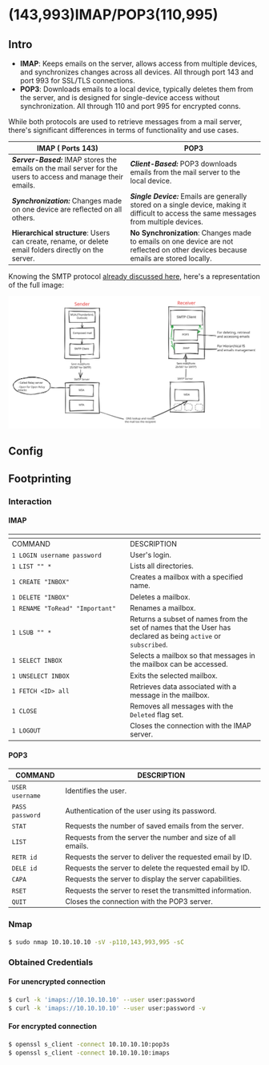 # (143,993)IMAP/POP3(110,995)

## Intro

* **IMAP**: Keeps emails on the server, allows access from multiple devices, and synchronizes changes across all devices. All through port 143 and port 993 for SSL/TLS connections.
* **POP3**: Downloads emails to a local device, typically deletes them from the server, and is designed for single-device access without synchronization. All through 110 and port 995 for encrypted conns.

While both protocols are used to retrieve messages from a mail server, there's significant differences in terms of functionality and use cases.

| IMAP ( Ports 143)                                                                                              | POP3                                                                                                                                        |
| -------------------------------------------------------------------------------------------------------------- | ------------------------------------------------------------------------------------------------------------------------------------------- |
| _**Server-Based:**_ IMAP stores the emails on the mail server for the users to access and manage their emails. | _**Client-Based:**_ POP3 downloads emails from the mail server to the local device.                                                         |
| _**Synchronization:**_ Changes made on one device are reflected on all others.                                 | _**Single Device:**_ Emails are generally stored on a single device, making it difficult to access the same messages from multiple devices. |
| **Hierarchical structure**: Users can create, rename, or delete email folders directly on the server.          | **No Synchronization**: Changes made to emails on one device are not reflected on other devices because emails are stored locally.          |

Knowing the SMTP protocol [already discussed here](smtp-25-465-enc-587-newer.md), here's a representation of the full image:

<img src="../../../.gitbook/assets/file.excalidraw.svg" alt="SMTP+IMAP/POP3 protocols." class="gitbook-drawing">

## Config

## Footprinting

### Interaction

#### IMAP

<table data-header-hidden><thead><tr><th width="222"></th><th></th></tr></thead><tbody><tr><td>COMMAND</td><td>DESCRIPTION</td></tr><tr><td><code>1 LOGIN username password</code></td><td>User's login.</td></tr><tr><td><code>1 LIST "" *</code></td><td>Lists all directories.</td></tr><tr><td><code>1 CREATE "INBOX"</code></td><td>Creates a mailbox with a specified name.</td></tr><tr><td><code>1 DELETE "INBOX"</code></td><td>Deletes a mailbox.</td></tr><tr><td><code>1 RENAME "ToRead" "Important"</code></td><td>Renames a mailbox.</td></tr><tr><td><code>1 LSUB "" *</code></td><td>Returns a subset of names from the set of names that the User has declared as being <code>active</code> or <code>subscribed</code>.</td></tr><tr><td><code>1 SELECT INBOX</code></td><td>Selects a mailbox so that messages in the mailbox can be accessed.</td></tr><tr><td><code>1 UNSELECT INBOX</code></td><td>Exits the selected mailbox.</td></tr><tr><td><code>1 FETCH &#x3C;ID> all</code></td><td>Retrieves data associated with a message in the mailbox.</td></tr><tr><td><code>1 CLOSE</code></td><td>Removes all messages with the <code>Deleted</code> flag set.</td></tr><tr><td><code>1 LOGOUT</code></td><td>Closes the connection with the IMAP server.</td></tr></tbody></table>

#### POP3

| COMMAND         | DESCRIPTION                                                 |
| --------------- | ----------------------------------------------------------- |
| `USER username` | Identifies the user.                                        |
| `PASS password` | Authentication of the user using its password.              |
| `STAT`          | Requests the number of saved emails from the server.        |
| `LIST`          | Requests from the server the number and size of all emails. |
| `RETR id`       | Requests the server to deliver the requested email by ID.   |
| `DELE id`       | Requests the server to delete the requested email by ID.    |
| `CAPA`          | Requests the server to display the server capabilities.     |
| `RSET`          | Requests the server to reset the transmitted information.   |
| `QUIT`          | Closes the connection with the POP3 server.                 |

### Nmap

```bash
$ sudo nmap 10.10.10.10 -sV -p110,143,993,995 -sC
```

### Obtained Credentials

#### For unencrypted connection

```bash
$ curl -k 'imaps://10.10.10.10' --user user:password
$ curl -k 'imaps://10.10.10.10' --user user:password -v
```

#### For encrypted connection

```bash
$ openssl s_client -connect 10.10.10.10:pop3s
$ openssl s_client -connect 10.10.10.10:imaps
```

